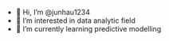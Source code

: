 - 👋 Hi, I’m @junhau1234
- 👀 I’m interested in data analytic field
- 🌱 I’m currently learning predictive modelling

<!---
junhau1234/junhau1234 is a ✨ special ✨ repository because its `README.md` (this file) appears on your GitHub profile.
You can click the Preview link to take a look at your changes.
--->
